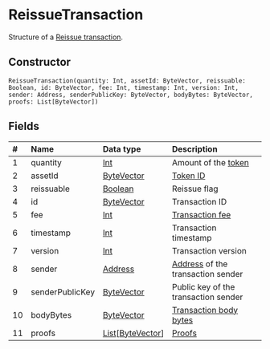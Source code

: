 # ReissueTransaction

Structure of a [Reissue transaction](/en/blockchain/transaction-type/reissue-transaction).

## Constructor

``` ride
ReissueTransaction(quantity: Int, assetId: ByteVector, reissuable: Boolean, id: ByteVector, fee: Int, timestamp: Int, version: Int, sender: Address, senderPublicKey: ByteVector, bodyBytes: ByteVector, proofs: List[ByteVector])
```

## Fields

| # | Name | Data type | Description |
| :--- | :--- | :--- | :--- |
| 1 | quantity | [Int](/en/ride/data-types/int) | Amount of the [token](/en/blockchain/token/) |
| 2 | assetId | [ByteVector](/en/ride/data-types/byte-vector) | [Token ID](/en/blockchain/token/token-id) |
| 3 | reissuable | [Boolean](/en/ride/data-types/boolean) | Reissue flag |
| 4 | id | [ByteVector](/en/ride/data-types/byte-vector) | Transaction ID |
| 5 | fee | [Int](/en/ride/data-types/int) | [Transaction fee](/en/blockchain/transaction/transaction-fee) |
| 6 | timestamp | [Int](/en/ride/data-types/int) | Transaction timestamp |
| 7 | version | [Int](/en/ride/data-types/int) | Transaction version |
| 8 | sender | [Address](/en/ride/structures/common-structures/address) | [Address](/en/blockchain/account/address) of the transaction sender |
| 9 | senderPublicKey | [ByteVector](/en/ride/data-types/byte-vector) | Public key of the transaction sender |
| 10 | bodyBytes | [ByteVector](/en/ride/data-types/byte-vector) | [Transaction body bytes](/en/blockchain/glossary#t) |
| 11 | proofs | [List](/en/ride/data-types/list)[[ByteVector](/en/ride/data-types/byte-vector)] | [Proofs](/en/blockchain/transaction/transaction-proof) |
